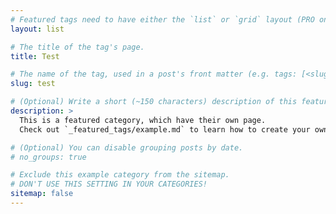 ```yaml
---
# Featured tags need to have either the `list` or `grid` layout (PRO only).
layout: list

# The title of the tag's page.
title: Test

# The name of the tag, used in a post's front matter (e.g. tags: [<slug>]).
slug: test

# (Optional) Write a short (~150 characters) description of this featured tag.
description: >
  This is a featured category, which have their own page.
  Check out `_featured_tags/example.md` to learn how to create your own.

# (Optional) You can disable grouping posts by date.
# no_groups: true

# Exclude this example category from the sitemap.
# DON'T USE THIS SETTING IN YOUR CATEGORIES!
sitemap: false
---
```

